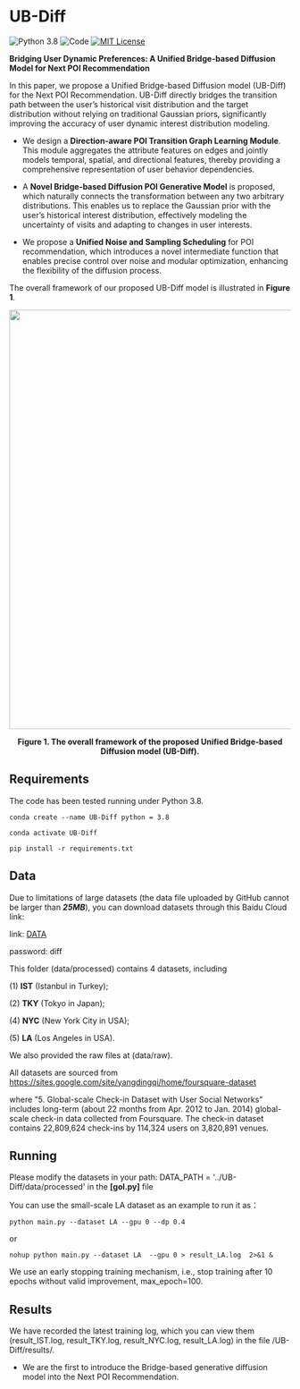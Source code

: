 #  UB-Diff

![Python 3.8](https://img.shields.io/badge/Python-3.8-blue.svg)
![Code](https://img.shields.io/badge/Code-python-purple)
[![MIT License](https://img.shields.io/badge/license-MIT-green.svg)](https://opensource.org/licenses/MIT)

**Bridging User Dynamic Preferences: A Unified Bridge-based Diffusion Model for Next POI Recommendation**

In this paper, we propose a Unified Bridge-based Diffusion model (UB-Diff) for the Next POI Recommendation. 
UB-Diff directly bridges the transition path between the user’s historical visit distribution and the target distribution without relying on traditional Gaussian priors, significantly improving the accuracy of user dynamic interest distribution modeling.

-  We design a **Direction-aware POI Transition Graph Learning Module**. This module aggregates the attribute features on edges and jointly models temporal, spatial, and directional features, thereby providing a comprehensive representation of user behavior dependencies.

-  A **Novel Bridge-based Diffusion POI Generative Model** is proposed, which naturally connects the transformation between any two arbitrary distributions. This enables us to replace the Gaussian prior with the user’s historical interest distribution, effectively modeling the uncertainty of visits and adapting to changes in user interests.

-  We propose a **Unified Noise and Sampling Scheduling** for POI recommendation, which introduces a novel intermediate function that enables precise control over noise and modular optimization, enhancing the flexibility of the diffusion process.

The overall framework of our proposed UB-Diff model is illustrated in **Figure 1**.
<p align="center">
<img align="middle" src="https://github.com/JKZuo/UB-Diff/blob/main/model.png" width="750"/>
</p>
<p align = "center">
<b>Figure 1. The overall framework of the proposed Unified Bridge-based Diffusion model (UB-Diff). </b> 
</p>

## Requirements

The code has been tested running under Python 3.8.

```shell
conda create --name UB-Diff python = 3.8

conda activate UB-Diff 

pip install -r requirements.txt 
```

## Data
Due to limitations of large datasets (the data file uploaded by GitHub cannot be larger than ***25MB***), you can download datasets through this Baidu Cloud link:

link: [DATA](https://pan.baidu.com/s/19YYwOL3YbzSszyk9G9tYOQ?pwd=diff ) 

password: diff

This folder (data/processed) contains 4 datasets, including

(1) **IST** (Istanbul in Turkey); 

(2) **TKY** (Tokyo in Japan); 

(4) **NYC** (New York City in USA); 

(5) **LA** (Los Angeles in USA).

We also provided the raw files at (data/raw).

All datasets are sourced from https://sites.google.com/site/yangdingqi/home/foursquare-dataset

where "5. Global-scale Check-in Dataset with User Social Networks" includes long-term (about 22 months from Apr. 2012 to Jan. 2014) global-scale check-in data collected from Foursquare. The check-in dataset contains 22,809,624 check-ins by 114,324 users on 3,820,891 venues.


## Running

Please modify the datasets in your path: DATA_PATH = '../UB-Diff/data/processed' in the **[gol.py]** file

You can use the small-scale LA dataset as an example to run it as：

```shell
python main.py --dataset LA --gpu 0 --dp 0.4
```

or

```shell
nohup python main.py --dataset LA  --gpu 0 > result_LA.log  2>&1 &
```

We use an early stopping training mechanism, i.e., stop training after 10 epochs without valid improvement, max_epoch=100.

## Results

We have recorded the latest training log, which you can view them (result_IST.log, result_TKY.log, result_NYC.log, result_LA.log) in the file /UB-Diff/results/.

- We are the first to introduce the Bridge-based generative diffusion model into the Next POI Recommendation. 

